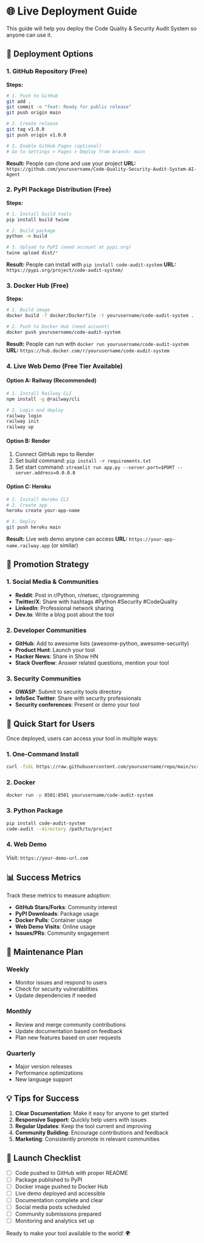 # 🌐 Live Deployment Guide

This guide will help you deploy the Code Quality & Security Audit System so anyone can use it.

## 🚀 Deployment Options

### 1. GitHub Repository (Free)

**Steps:**
```bash
# 1. Push to GitHub
git add .
git commit -m "feat: Ready for public release"
git push origin main

# 2. Create release
git tag v1.0.0
git push origin v1.0.0

# 3. Enable GitHub Pages (optional)
# Go to Settings > Pages > Deploy from branch: main
```

**Result:** People can clone and use your project
**URL:** `https://github.com/yourusername/Code-Quality-Security-Audit-System-AI-Agent`

### 2. PyPI Package Distribution (Free)

**Steps:**
```bash
# 1. Install build tools
pip install build twine

# 2. Build package
python -m build

# 3. Upload to PyPI (need account at pypi.org)
twine upload dist/*
```

**Result:** People can install with `pip install code-audit-system`
**URL:** `https://pypi.org/project/code-audit-system/`

### 3. Docker Hub (Free)

**Steps:**
```bash
# 1. Build image
docker build -f docker/Dockerfile -t yourusername/code-audit-system .

# 2. Push to Docker Hub (need account)
docker push yourusername/code-audit-system
```

**Result:** People can run with `docker run yourusername/code-audit-system`
**URL:** `https://hub.docker.com/r/yourusername/code-audit-system`

### 4. Live Web Demo (Free Tier Available)

#### Option A: Railway (Recommended)
```bash
# 1. Install Railway CLI
npm install -g @railway/cli

# 2. Login and deploy
railway login
railway init
railway up
```

#### Option B: Render
1. Connect GitHub repo to Render
2. Set build command: `pip install -r requirements.txt`
3. Set start command: `streamlit run app.py --server.port=$PORT --server.address=0.0.0.0`

#### Option C: Heroku
```bash
# 1. Install Heroku CLI
# 2. Create app
heroku create your-app-name

# 3. Deploy
git push heroku main
```

**Result:** Live web demo anyone can access
**URL:** `https://your-app-name.railway.app` (or similar)

## 📢 Promotion Strategy

### 1. Social Media & Communities
- **Reddit**: Post in r/Python, r/netsec, r/programming
- **Twitter/X**: Share with hashtags #Python #Security #CodeQuality
- **LinkedIn**: Professional network sharing
- **Dev.to**: Write a blog post about the tool

### 2. Developer Communities
- **GitHub**: Add to awesome lists (awesome-python, awesome-security)
- **Product Hunt**: Launch your tool
- **Hacker News**: Share in Show HN
- **Stack Overflow**: Answer related questions, mention your tool

### 3. Security Communities
- **OWASP**: Submit to security tools directory
- **InfoSec Twitter**: Share with security professionals
- **Security conferences**: Present or demo your tool

## 🎯 Quick Start for Users

Once deployed, users can access your tool in multiple ways:

### 1. One-Command Install
```bash
curl -fsSL https://raw.githubusercontent.com/yourusername/repo/main/scripts/install.sh | bash
```

### 2. Docker
```bash
docker run -p 8501:8501 yourusername/code-audit-system
```

### 3. Python Package
```bash
pip install code-audit-system
code-audit --directory /path/to/project
```

### 4. Web Demo
Visit: `https://your-demo-url.com`

## 📊 Success Metrics

Track these metrics to measure adoption:

- **GitHub Stars/Forks**: Community interest
- **PyPI Downloads**: Package usage
- **Docker Pulls**: Container usage
- **Web Demo Visits**: Online usage
- **Issues/PRs**: Community engagement

## 🔄 Maintenance Plan

### Weekly
- Monitor issues and respond to users
- Check for security vulnerabilities
- Update dependencies if needed

### Monthly
- Review and merge community contributions
- Update documentation based on feedback
- Plan new features based on user requests

### Quarterly
- Major version releases
- Performance optimizations
- New language support

## 💡 Tips for Success

1. **Clear Documentation**: Make it easy for anyone to get started
2. **Responsive Support**: Quickly help users with issues
3. **Regular Updates**: Keep the tool current and improving
4. **Community Building**: Encourage contributions and feedback
5. **Marketing**: Consistently promote in relevant communities

## 🎉 Launch Checklist

- [ ] Code pushed to GitHub with proper README
- [ ] Package published to PyPI
- [ ] Docker image pushed to Docker Hub
- [ ] Live demo deployed and accessible
- [ ] Documentation complete and clear
- [ ] Social media posts scheduled
- [ ] Community submissions prepared
- [ ] Monitoring and analytics set up

Ready to make your tool available to the world! 🌍